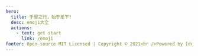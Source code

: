 ```yaml
---
hero:
  title: 千里之行，始于足下!
  desc: emoji大全
  actions:
    - text: get start
      link: /emoji
footer: Open-source MIT Licensed | Copyright © 2021<br />Powered by [dumi](https://d.umijs.org)
---
```

